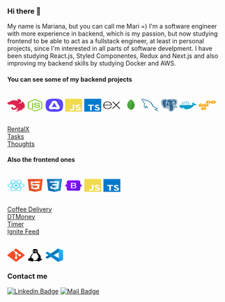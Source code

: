 ### Hi there 👋

My name is Mariana, but you can call me Mari =)
I'm a software engineer with more experience in backend, which is my passion, but now studying frontend to be able to act as a fullstack engineer, at least in personal projects, since I'm interested in all parts of software develpment. I have been studying React.js, Styled Componentes, Redux and Next.js and also improving my backend skills by studying Docker and AWS.

<!--<div align="right">
  <img height="180em" src="https://github-readme-stats.vercel.app/api/top-langs/?username=Marian4&layout=compact&langs_count=9&theme=material-palenight"/>
</div>-->

#### You can see some of my backend projects

<div style="display: inline_block"><br>
  <img align="center" alt="Nest" height="30" width="40" src="https://github.com/devicons/devicon/blob/master/icons/nestjs/nestjs-plain.svg">
  <img align="center" alt="Node" height="30" width="40" src= "https://github.com/devicons/devicon/blob/master/icons/nodejs/nodejs-plain.svg">
  <img align="center" alt="Adonis" height="30" width="40" src="https://github.com/devicons/devicon/blob/master/icons/adonisjs/adonisjs-original.svg">
  <img align="center" alt="Js" height="30" width="40" src="https://github.com/devicons/devicon/blob/master/icons/javascript/javascript-plain.svg">
  <img align="center" alt="Typescript" height="30" width="40" src= "https://github.com/devicons/devicon/blob/master/icons/typescript/typescript-plain.svg">
  <img align="center" alt="Express" height="30" width="40" src= "https://github.com/devicons/devicon/blob/master/icons/express/express-original.svg">
  <img align="center" alt="MongoDB" height="30" width="40" src= "https://github.com/devicons/devicon/blob/master/icons/mongodb/mongodb-original.svg">
  <img align="center" alt="MySQL" height="30" width="40" src= "https://github.com/devicons/devicon/blob/master/icons/mysql/mysql-original.svg">
  <img align="center" alt="PostSQL" height="30" width="40" src= "https://github.com/devicons/devicon/blob/master/icons/postgresql/postgresql-plain.svg">
  <img align="center" alt="Docker" height="30" width="40" src= "https://github.com/devicons/devicon/blob/master/icons/docker/docker-plain.svg">
  <img align="center" alt="AWS" height="30" width="40" src= "https://github.com/devicons/devicon/blob/master/icons/amazonwebservices/amazonwebservices-original.svg">
</div><br>

[RentalX](https://github.com/Marian4/RentalX)<br>
[Tasks](https://github.com/Marian4/express-ts-tasks-api)<br>
[Thoughts](https://github.com/Marian4/Thoughts)<br>

#### Also the frontend ones

<div style="display: inline_block"><br>
  <img align="center" alt="React" height="30" width="40" src="https://github.com/devicons/devicon/blob/master/icons/react/react-original.svg">
  <img align="center" alt="HTML" height="30" width="40" src="https://github.com/devicons/devicon/blob/master/icons/html5/html5-original.svg">
  <img align="center" alt="CSS" height="30" width="40" src="https://github.com/devicons/devicon/blob/master/icons/css3/css3-original.svg">
  <img align="center" alt="Bootstrap" height="30" width="40" src="https://github.com/devicons/devicon/blob/master/icons/bootstrap/bootstrap-original.svg">
  <img align="center" alt="Js" height="30" width="40" src="https://github.com/devicons/devicon/blob/master/icons/javascript/javascript-plain.svg"> 
  <img align="center" alt="Typescript" height="30" width="40" src= "https://github.com/devicons/devicon/blob/master/icons/typescript/typescript-plain.svg">
</div><br>

[Coffee Delivery](https://github.com/Marian4/coffee-delivery)<br>
[DTMoney](https://github.com/Marian4/DT-Money)<br>
[Timer](https://github.com/Marian4/ignite-timer)<br>
[Ignite Feed](https://github.com/Marian4/ignite-feed)<br>


<div style="display: inline_block"><br>
  <img align="center" alt="Git" height="30" width="40" src= "https://github.com/devicons/devicon/blob/master/icons/git/git-original.svg">
  <img align="center" alt="Linux" height="30" width="40" src= "https://github.com/devicons/devicon/blob/master/icons/linux/linux-plain.svg">
  <img align="center" alt="Vscode" height="30" width="40" src= "https://github.com/devicons/devicon/blob/master/icons/vscode/vscode-original.svg">
</div>


### Contact me

[![Linkedin Badge](https://img.shields.io/badge/LinkedIn-0077B5?style=for-the-badge&logo=linkedin&logoColor=white)](https://www.linkedin.com/in/moraes-mariana/)
[![Mail Badge](https://img.shields.io/badge/Gmail-D14836?style=for-the-badge&logo=gmail&logoColor=white)](mailto:mraes.mariana.lima@gmail.com)

